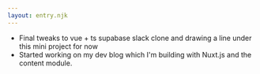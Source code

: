 ```yaml
---
layout: entry.njk
---
```


- Final tweaks to vue + ts supabase slack clone and drawing a line under this mini project for now
- Started working on my dev blog which I'm building with Nuxt.js and the content module.
